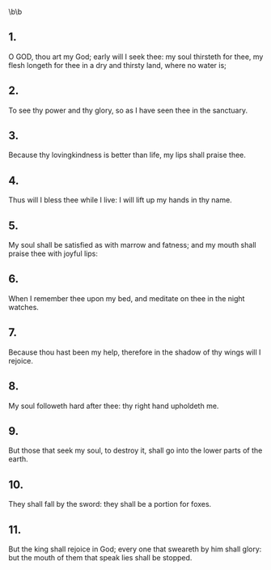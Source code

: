 \b\b
## 1.
O GOD, thou art my God; early will I seek thee: my soul thirsteth for thee, my flesh longeth for thee in a dry and thirsty land, where no water is;
## 2.
To see thy power and thy glory, so as I have seen thee in the sanctuary.
## 3.
Because thy lovingkindness is better than life, my lips shall praise thee.
## 4.
Thus will I bless thee while I live: I will lift up my hands in thy name.
## 5.
My soul shall be satisfied as with marrow and fatness; and my mouth shall praise thee with joyful lips:
## 6.
When I remember thee upon my bed, and meditate on thee in the night watches.
## 7.
Because thou hast been my help, therefore in the shadow of thy wings will I rejoice.
## 8.
My soul followeth hard after thee: thy right hand upholdeth me.
## 9.
But those that seek my soul, to destroy it, shall go into the lower parts of the earth.
## 10.
They shall fall by the sword: they shall be a portion for foxes.
## 11.
But the king shall rejoice in God; every one that sweareth by him shall glory: but the mouth of them that speak lies shall be stopped.
